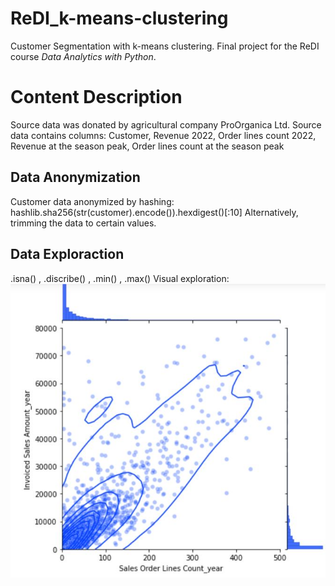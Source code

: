 # ReDI_k-means-clustering
Customer Segmentation with k-means clustering. Final project for the ReDI course *Data Analytics with Python*.

# Content Description
Source data was donated by agricultural company ProOrganica Ltd.
Source data contains columns: Customer, Revenue 2022, Order lines count 2022, Revenue at the season peak, Order lines count at the season peak

## Data Anonymization
Customer data anonymized by hashing: hashlib.sha256(str(customer).encode()).hexdigest()[:10]
Alternatively, trimming the data to certain values.

## Data Exploraction
.isna() , .discribe() , .min() , .max()
Visual exploration:
![Example Image](./jointplot.JPG)
